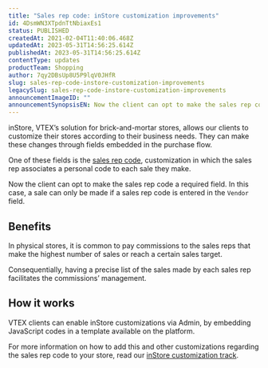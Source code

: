 ```yaml
---
title: "Sales rep code: inStore customization improvements"
id: 4DsmWN3XTpdnTtNbiaxEs1
status: PUBLISHED
createdAt: 2021-02-04T11:40:06.468Z
updatedAt: 2023-05-31T14:56:25.614Z
publishedAt: 2023-05-31T14:56:25.614Z
contentType: updates
productTeam: Shopping
author: 7qy2DBsUp8U5P9lqV0JHfR
slug: sales-rep-code-instore-customization-improvements
legacySlug: sales-rep-code-instore-customization-improvements
announcementImageID: ""
announcementSynopsisEN: Now the client can opt to make the sales rep code a required field for a sale to be made.
---
```


inStore, VTEX’s solution for brick-and-mortar stores, allows our clients to customize their stores according to their business needs. They can make these changes through fields embedded in the purchase flow.

One of these fields is the [sales rep code](https://help.vtex.com/en/tracks/instore-personalizaciones--1z9kBm12oBPyVNDo1ivVc2/5kNtS80hbBGg58jMeF8CRv "sales rep code"), customization in which the sales rep associates a personal code to each sale they make.

Now the client can opt to make the sales rep code a required field. In this case, a sale can only be made if a sales rep code is entered in the `Vendor` field.

## Benefits

In physical stores, it is common to pay commissions to the sales reps that make the highest number of sales or reach a certain sales target.

Consequentially, having a precise list of the sales made by each sales rep facilitates the commissions’ management. 

## How it works

VTEX clients can enable inStore customizations via Admin, by embedding JavaScript codes in a template available on the platform. 

For more information on how to add this and other customizations regarding the sales rep code to your store, read our [inStore customization track](https://help.vtex.com/en/tracks/instore-customizacoes--1z9kBm12oBPyVNDo1ivVc2/4mwdBrFsmE2EPE0FzgX28b "inStore customization track").

